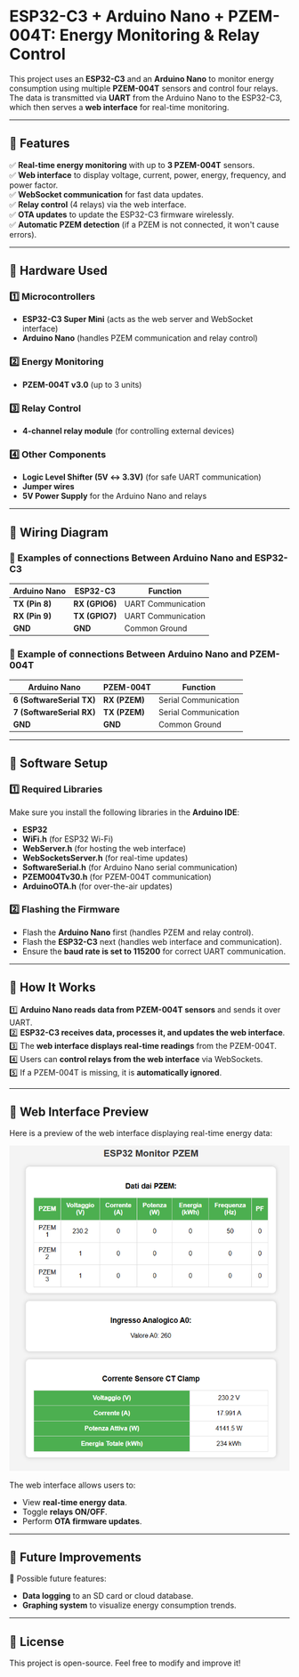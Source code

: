 # ESP32-C3 + Arduino Nano + PZEM-004T: Energy Monitoring & Relay Control

This project uses an **ESP32-C3** and an **Arduino Nano** to monitor energy consumption using multiple **PZEM-004T** sensors and control four relays. The data is transmitted via **UART** from the Arduino Nano to the ESP32-C3, which then serves a **web interface** for real-time monitoring.

---

## 📌 **Features**
✅ **Real-time energy monitoring** with up to **3 PZEM-004T** sensors.  
✅ **Web interface** to display voltage, current, power, energy, frequency, and power factor.  
✅ **WebSocket communication** for fast data updates.  
✅ **Relay control** (4 relays) via the web interface.  
✅ **OTA updates** to update the ESP32-C3 firmware wirelessly.  
✅ **Automatic PZEM detection** (if a PZEM is not connected, it won't cause errors).

---

## 📌 **Hardware Used**
### **1️⃣ Microcontrollers**
- **ESP32-C3 Super Mini** (acts as the web server and WebSocket interface)
- **Arduino Nano** (handles PZEM communication and relay control)

### **2️⃣ Energy Monitoring**
- **PZEM-004T v3.0** (up to 3 units)

### **3️⃣ Relay Control**
- **4-channel relay module** (for controlling external devices)

### **4️⃣ Other Components**
- **Logic Level Shifter (5V ↔ 3.3V)** (for safe UART communication)
- **Jumper wires**
- **5V Power Supply** for the Arduino Nano and relays

---

## 📌 **Wiring Diagram**
### **🔹 Examples of connections Between Arduino Nano and ESP32-C3**
| Arduino Nano | ESP32-C3 | Function |
|-------------|----------|----------|
| **TX (Pin 8)** | **RX (GPIO6)** | UART Communication |
| **RX (Pin 9)** | **TX (GPIO7)** | UART Communication |
| **GND** | **GND** | Common Ground |

### **🔹 Example of connections Between Arduino Nano and PZEM-004T**
| Arduino Nano | PZEM-004T | Function |
|-------------|-----------|----------|
| **6 (SoftwareSerial TX)** | **RX (PZEM)** | Serial Communication |
| **7 (SoftwareSerial RX)** | **TX (PZEM)** | Serial Communication |
| **GND** | **GND** | Common Ground |

---

## 📌 **Software Setup**
### **1️⃣ Required Libraries**
Make sure you install the following libraries in the **Arduino IDE**:
- **ESP32**
- **WiFi.h** (for ESP32 Wi-Fi)
- **WebServer.h** (for hosting the web interface)
- **WebSocketsServer.h** (for real-time updates)
- **SoftwareSerial.h** (for Arduino Nano serial communication)
- **PZEM004Tv30.h** (for PZEM-004T communication)
- **ArduinoOTA.h** (for over-the-air updates)

### **2️⃣ Flashing the Firmware**
- Flash the **Arduino Nano** first (handles PZEM and relay control).
- Flash the **ESP32-C3** next (handles web interface and communication).
- Ensure the **baud rate is set to 115200** for correct UART communication.

---

## 📌 **How It Works**
1️⃣ **Arduino Nano reads data from PZEM-004T sensors** and sends it over UART.  
2️⃣ **ESP32-C3 receives data, processes it, and updates the web interface**.  
3️⃣ The **web interface displays real-time readings** from the PZEM-004T.  
4️⃣ Users can **control relays from the web interface** via WebSockets.  
5️⃣ If a PZEM-004T is missing, it is **automatically ignored**.  

---

## 📌 Web Interface Preview
Here is a preview of the web interface displaying real-time energy data:

![ESP32 Web Interface](webinterface.png)

The web interface allows users to:
- View **real-time energy data**.
- Toggle **relays ON/OFF**.
- Perform **OTA firmware updates**.

---

## 📌 **Future Improvements**
🚀 Possible future features:
- **Data logging** to an SD card or cloud database.
- **Graphing system** to visualize energy consumption trends.

---

## 📌 **License**
This project is open-source. Feel free to modify and improve it!
